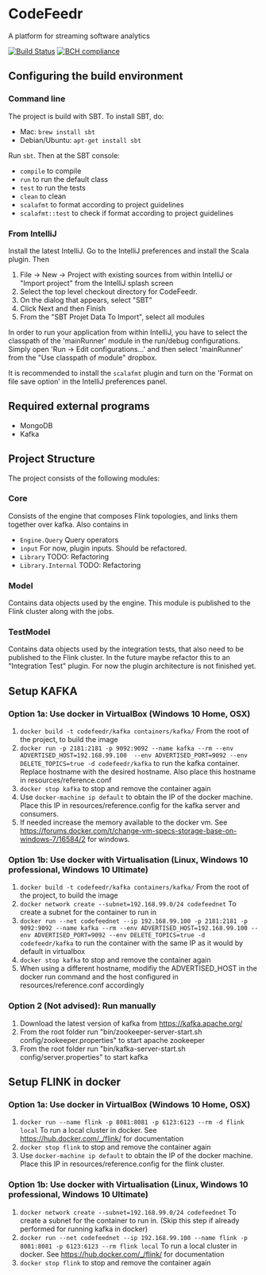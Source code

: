 # CodeFeedr

A platform for streaming software analytics

[![Build Status](https://travis-ci.org/codefeedr/codefeedr.svg?branch=master)](https://travis-ci.org/codefeedr/codefeedr)
[![BCH compliance](https://bettercodehub.com/edge/badge/codefeedr/codefeedr?branch=master)](https://bettercodehub.com/)

## Configuring the build environment

### Command line

The project is build with SBT. To install SBT, do:

* Mac: `brew install sbt`
* Debian/Ubuntu: `apt-get install sbt`
 
Run `sbt`. Then at the SBT console:

- `compile` to compile
- `run` to run the default class
- `test` to run the tests
- `clean` to clean
- `scalafmt` to format according to project guidelines
- `scalafmt::test` to check if format according to project guidelines

### From IntelliJ

Install the latest IntelliJ. Go to the IntelliJ preferences and install the
Scala plugin. Then

1. File -> New -> Project with existing sources from within IntelliJ or "Import project" from the 
IntelliJ splash screen
2. Select the top level checkout directory for CodeFeedr.
3. On the dialog that appears, select "SBT"
4. Click Next and then Finish
5. From the "SBT Projet Data To Import", select all modules

In order to run your application from within IntelliJ, you have to select the classpath of the 
'mainRunner' module in  the run/debug configurations. Simply open 'Run -> Edit configurations...' 
and then select 'mainRunner' from the "Use  classpath of module" dropbox.

It is recommended to install the `scalafmt` plugin and turn on the 'Format on file save option' in the
IntelliJ preferences panel.

## Required external programs

* MongoDB
* Kafka

## Project Structure

The project consists of the following modules:
### Core
Consists of the engine that composes Flink topologies, and links them together over kafka. Also contains in
- `Engine.Query` Query operators
- `input` For now, plugin inputs. Should be refactored.
- `Library` TODO: Refactoring
- `Library.Internal` TODO: Refactoring
### Model
Contains data objects used by the engine. This module is published to the Flink cluster along with the jobs.
### TestModel
Contains data objects used by the integration tests, that also need to be published to the Flink cluster. In the future maybe refactor this to an "Integration Test" plugin. For now the plugin architecture is not finished yet.


## Setup KAFKA

### Option 1a: Use docker in VirtualBox (Windows 10 Home, OSX)
1. `docker build -t codefeedr/kafka containers/kafka/` From the root of the project, to build the image
2. `docker run -p 2181:2181 -p 9092:9092 --name kafka --rm --env ADVERTISED_HOST=192.168.99.100  --env ADVERTISED_PORT=9092 --env DELETE_TOPICS=true -d codefeedr/kafka` to run the kafka container. Replace hostname with the desired hostname. Also place this hostname in resources/reference.conf
3. `docker stop kafka` to stop and remove the container again
4. Use `docker-machine ip default` to obtain the IP of the docker machine. Place this IP in resources/reference.config for the kafka server and consumers.
5. If needed increase the memory available to the docker vm. See https://forums.docker.com/t/change-vm-specs-storage-base-on-windows-7/16584/2 for windows.
### Option 1b: Use docker with Virtualisation (Linux, Windows 10 professional, Windows 10 Ultimate)
1. `docker build -t codefeedr/kafka containers/kafka/` From the root of the project, to build the image
2. `docker network create --subnet=192.168.99.0/24 codefeednet` To create a subnet for the container to run in
3. `docker run --net codefeednet --ip 192.168.99.100 -p 2181:2181 -p 9092:9092 --name kafka --rm --env ADVERTISED_HOST=192.168.99.100 --env ADVERTISED_PORT=9092 --env DELETE_TOPICS=true -d codefeedr/kafka` to run the container with the same IP as it would by default in virtualbox
4. `docker stop kafka` to stop and remove the container again
5. When using a different hostname, modifiy the ADVERTISED_HOST in the docker run command and the host configured in resources/reference.conf accordingly
### Option 2 (Not advised): Run manually
1. Download the latest version of kafka from https://kafka.apache.org/
2. From the root folder run "bin/zookeeper-server-start.sh config/zookeeper.properties" to start apache zookeeper
3. From the root folder run "bin/kafka-server-start.sh config/server.properties" to start kafka

## Setup FLINK in docker
### Option 1a: Use docker in VirtualBox (Windows 10 Home, OSX)
1. `docker run --name flink -p 8081:8081 -p 6123:6123 --rm -d flink local` To run a local cluster in docker. See https://hub.docker.com/_/flink/ for documentation
2. `docker stop flink` to stop and remove the container again
3. Use `docker-machine ip default` to obtain the IP of the docker machine. Place this IP in resources/reference.config for the flink cluster.
### Option 1b: Use docker with Virtualisation (Linux, Windows 10 professional, Windows 10 Ultimate)
1. `docker network create --subnet=192.168.99.0/24 codefeednet` To create a subnet for the container to run in. (Skip this step if already performed for running kafka in docker)
2. `docker run --net codefeednet --ip 192.168.99.100 --name flink -p 8081:8081 -p 6123:6123 --rm flink local` To run a local cluster in docker. See https://hub.docker.com/_/flink/ for documentation
3. `docker stop flink` to stop and remove the container again
